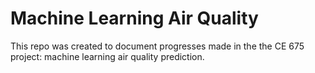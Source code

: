 # Machine Learning Air Quality

This repo was created to document progresses made in the the CE 675 project: machine learning air quality prediction.
